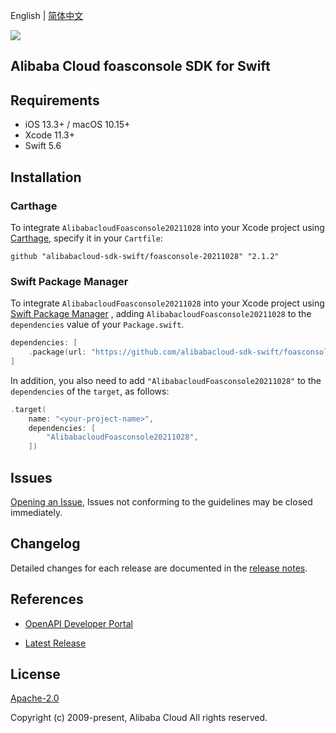 English | [简体中文](README-CN.md)

![](https://aliyunsdk-pages.alicdn.com/icons/AlibabaCloud.svg)

## Alibaba Cloud foasconsole SDK for Swift

## Requirements

- iOS 13.3+ / macOS 10.15+
- Xcode 11.3+
- Swift 5.6

## Installation

### Carthage

To integrate `AlibabacloudFoasconsole20211028` into your Xcode project using [Carthage](https://github.com/Carthage/Carthage), specify it in your `Cartfile`:

```ogdl
github "alibabacloud-sdk-swift/foasconsole-20211028" "2.1.2"
```

### Swift Package Manager

To integrate `AlibabacloudFoasconsole20211028` into your Xcode project using [Swift Package Manager](https://swift.org/package-manager/) , adding `AlibabacloudFoasconsole20211028` to the `dependencies` value of your `Package.swift`.

```swift
dependencies: [
    .package(url: "https://github.com/alibabacloud-sdk-swift/foasconsole-20211028.git", from: "2.1.2")
]
```

In addition, you also need to add `"AlibabacloudFoasconsole20211028"` to the `dependencies` of the `target`, as follows:

```swift
.target(
    name: "<your-project-name>",
    dependencies: [
        "AlibabacloudFoasconsole20211028",
    ])
```

## Issues

[Opening an Issue](https://github.com/alibabacloud-sdk-swift/foasconsole-20211028/issues/new), Issues not conforming to the guidelines may be closed immediately.

## Changelog

Detailed changes for each release are documented in the [release notes](./ChangeLog.txt).

## References

* [OpenAPI Developer Portal](https://next.api.alibabacloud.com/home)
- [Latest Release](https://github.com/alibabacloud-sdk-swift/foasconsole-20211028)

## License

[Apache-2.0](http://www.apache.org/licenses/LICENSE-2.0)

Copyright (c) 2009-present, Alibaba Cloud All rights reserved.
